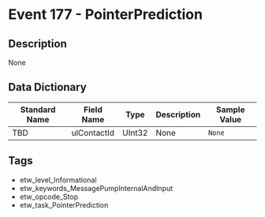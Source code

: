 # Event 177 - PointerPrediction

## Description
None

## Data Dictionary
|Standard Name|Field Name|Type|Description|Sample Value|
|---|---|---|---|---|
|TBD|ulContactId|UInt32|None|`None`|

## Tags
* etw_level_Informational
* etw_keywords_MessagePumpInternalAndInput
* etw_opcode_Stop
* etw_task_PointerPrediction